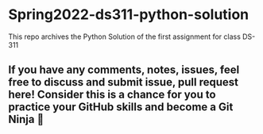 # Spring2022-ds311-python-solution
This repo archives the Python Solution of the first assignment for class DS-311


## If you have any comments, notes, issues, feel free to discuss and submit issue, pull request here! Consider this is a chance for you to practice your GitHub skills and become a Git Ninja 🥷
